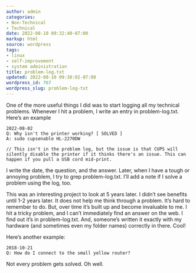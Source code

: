 ```yaml
---
author: admin
categories:
- Non-Technical
- Technical
date: 2022-08-10 09:32:40-07:00
markup: html
source: wordpress
tags:
- linux
- self-improvement
- system administration
title: problem-log.txt
updated: 2022-08-10 09:38:02-07:00
wordpress_id: 767
wordpress_slug: problem-log-txt
---
```

One of the more useful things I did was to start logging all my technical problems. Whenever I hit a problem, I write an entry in problem-log.txt. Here’s an example

    2022-08-02
    Q: Why isn't the printer working? [ SOLVED ]
    A: sudo cupsenable HL-2270DW
    
    // This isn't in the problem log, but the issue is that CUPS will silently disable the printer if it thinks there's an issue. This can happen if you pull a USB cord mid-print.

I write the date, the question, and the answer. Later, when I have a tough or annoying problem, I try to grep problem-log.txt. I’ll add a note if I solve a problem using the log, too.

This was an interesting project to look at 5 years later. I didn’t see benefits until 1-2 years later. It does not help me think through a problem. It’s hard to remember to do. But, over time it’s built up and become invaluable to me. I hit a tricky problem, and I can’t immediately find an answer on the web. I find out it’s in problem-log.txt. And, someone’s written it exactly with my hardware (and sometimes even my folder names) correctly in there. Cool!

Here’s another example:

    2018-10-21
    Q: How do I connect to the small yellow router?

Not every problem gets solved. Oh well.
